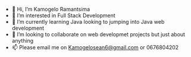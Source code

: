 - 👋 Hi, I’m Kamogelo Ramantsima
- 👀 I’m interested in Full Stack Development 
- 🌱 I’m currently learning Java looking to jumping into Java web development
- 💞️ I’m looking to collaborate on web developmet projects but just about anything 
- 📫 Please email me on Kamogelosean6@gmail.com or 0676804202

<!---
ThatNaturall/ThatNaturall is a ✨ special ✨ repository because its `README.md` (this file) appears on your GitHub profile.
You can click the Preview link to take a look at your changes.
--->
